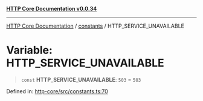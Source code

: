 [**HTTP Core Documentation v0.0.34**](../../README.md)

***

[HTTP Core Documentation](../../modules.md) / [constants](../README.md) / HTTP\_SERVICE\_UNAVAILABLE

# Variable: HTTP\_SERVICE\_UNAVAILABLE

> `const` **HTTP\_SERVICE\_UNAVAILABLE**: `503` = `503`

Defined in: [http-core/src/constants.ts:70](https://github.com/stonemjs/http-core/blob/8d2f265873c2a6f093cdaa7580ed7328bd078613/src/constants.ts#L70)
